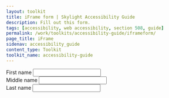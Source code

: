 ```yaml
---
layout: toolkit
title: iFrame form | Skylight Accessibility Guide
description: Fill out this form.
tags: [accessibility, web accessibility, section 508, guide]
permalink: /work/toolkits/accessibility-guide/iframeform/
page_title: iFrame
sidenav: accessibility_guide
content_type: Toolkit
toolkit_name: accessibility-guide
---
```

<div class="example">
  <div class="form-group">
    <label for='fname'>First name</label>
    <input class='form-control' type='text' id='fname'>
  </div>

  <div class="form-group">
    <label for='mname'>Middle name</label>
    <input class='form-control' type='text' id='mname'>
  </div>
  <div class="form-group">
    <label for='lname'>Last name</label>
    <input class='form-control' type='text' id='lname'>
  </div>
</div>
